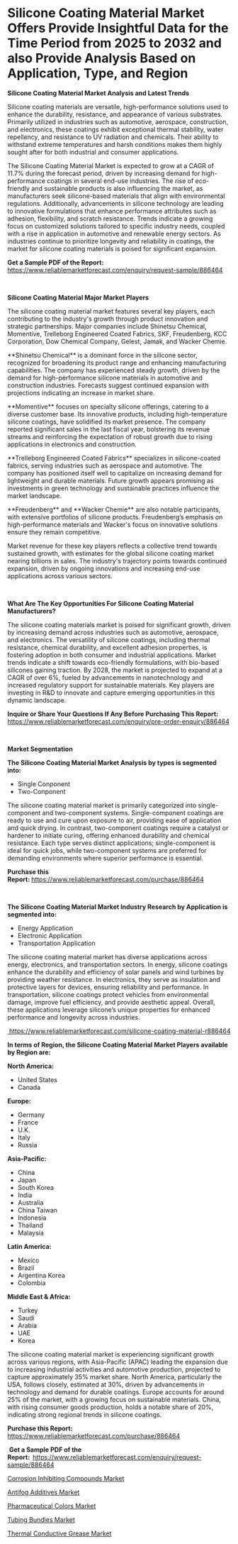 <p><h1>Silicone Coating Material Market Offers Provide Insightful Data for the Time Period from 2025 to 2032 and also Provide Analysis Based on Application, Type, and Region</h1></p><p><strong>Silicone Coating Material Market Analysis and Latest Trends</strong></p>
<p><p>Silicone coating materials are versatile, high-performance solutions used to enhance the durability, resistance, and appearance of various substrates. Primarily utilized in industries such as automotive, aerospace, construction, and electronics, these coatings exhibit exceptional thermal stability, water repellency, and resistance to UV radiation and chemicals. Their ability to withstand extreme temperatures and harsh conditions makes them highly sought after for both industrial and consumer applications.</p><p>The Silicone Coating Material Market is expected to grow at a CAGR of 11.7% during the forecast period, driven by increasing demand for high-performance coatings in several end-use industries. The rise of eco-friendly and sustainable products is also influencing the market, as manufacturers seek silicone-based materials that align with environmental regulations. Additionally, advancements in silicone technology are leading to innovative formulations that enhance performance attributes such as adhesion, flexibility, and scratch resistance. Trends indicate a growing focus on customized solutions tailored to specific industry needs, coupled with a rise in application in automotive and renewable energy sectors. As industries continue to prioritize longevity and reliability in coatings, the market for silicone coating materials is poised for significant expansion.</p></p>
<p><strong>Get a Sample PDF of the Report:&nbsp;</strong> <a href="https://www.reliablemarketforecast.com/enquiry/request-sample/886464?utm_campaign=1170&utm_medium=2&utm_source=Github&utm_content=ia&utm_term=31032025&utm_id=silicone-coating-material">https://www.reliablemarketforecast.com/enquiry/request-sample/886464</a></p>
<p>&nbsp;</p>
<p><strong>Silicone Coating Material Major Market Players</strong></p>
<p><p>The silicone coating material market features several key players, each contributing to the industry's growth through product innovation and strategic partnerships. Major companies include Shinetsu Chemical, Momentive, Trelleborg Engineered Coated Fabrics, SKF, Freudenberg, KCC Corporation, Dow Chemical Company, Gelest, Jamak, and Wacker Chemie.</p><p>**Shinetsu Chemical** is a dominant force in the silicone sector, recognized for broadening its product range and enhancing manufacturing capabilities. The company has experienced steady growth, driven by the demand for high-performance silicone materials in automotive and construction industries. Forecasts suggest continued expansion with projections indicating an increase in market share.</p><p>**Momentive** focuses on specialty silicone offerings, catering to a diverse customer base. Its innovative products, including high-temperature silicone coatings, have solidified its market presence. The company reported significant sales in the last fiscal year, bolstering its revenue streams and reinforcing the expectation of robust growth due to rising applications in electronics and construction.</p><p>**Trelleborg Engineered Coated Fabrics** specializes in silicone-coated fabrics, serving industries such as aerospace and automotive. The company has positioned itself well to capitalize on increasing demand for lightweight and durable materials. Future growth appears promising as investments in green technology and sustainable practices influence the market landscape.</p><p>**Freudenberg** and **Wacker Chemie** are also notable participants, with extensive portfolios of silicone products. Freudenberg’s emphasis on high-performance materials and Wacker's focus on innovative solutions ensure they remain competitive.</p><p>Market revenue for these key players reflects a collective trend towards sustained growth, with estimates for the global silicone coating market nearing billions in sales. The industry's trajectory points towards continued expansion, driven by ongoing innovations and increasing end-use applications across various sectors.</p></p>
<p>&nbsp;</p>
<p><strong>What Are The Key Opportunities For Silicone Coating Material Manufacturers?</strong></p>
<p><p>The silicone coating materials market is poised for significant growth, driven by increasing demand across industries such as automotive, aerospace, and electronics. The versatility of silicone coatings, including thermal resistance, chemical durability, and excellent adhesion properties, is fostering adoption in both consumer and industrial applications. Market trends indicate a shift towards eco-friendly formulations, with bio-based silicones gaining traction. By 2028, the market is projected to expand at a CAGR of over 6%, fueled by advancements in nanotechnology and increased regulatory support for sustainable materials. Key players are investing in R&D to innovate and capture emerging opportunities in this dynamic landscape.</p></p>
<p><strong>Inquire or Share Your Questions If Any Before Purchasing This Report:</strong> <a href="https://www.reliablemarketforecast.com/enquiry/pre-order-enquiry/886464?utm_campaign=1170&utm_medium=2&utm_source=Github&utm_content=ia&utm_term=31032025&utm_id=silicone-coating-material">https://www.reliablemarketforecast.com/enquiry/pre-order-enquiry/886464</a></p>
<p>&nbsp;</p>
<p><strong>Market Segmentation</strong></p>
<p><strong>The Silicone Coating Material Market Analysis by types is segmented into:</strong></p>
<p><ul><li>Single Conponent</li><li>Two-Conponent</li></ul></p>
<p><p>The silicone coating material market is primarily categorized into single-component and two-component systems. Single-component coatings are ready to use and cure upon exposure to air, providing ease of application and quick drying. In contrast, two-component coatings require a catalyst or hardener to initiate curing, offering enhanced durability and chemical resistance. Each type serves distinct applications; single-component is ideal for quick jobs, while two-component systems are preferred for demanding environments where superior performance is essential.</p></p>
<p><strong>Purchase this Report:&nbsp;</strong><a href="https://www.reliablemarketforecast.com/purchase/886464?utm_campaign=1170&utm_medium=2&utm_source=Github&utm_content=ia&utm_term=31032025&utm_id=silicone-coating-material">https://www.reliablemarketforecast.com/purchase/886464</a></p>
<p>&nbsp;</p>
<p><strong>The Silicone Coating Material Market Industry Research by Application is segmented into:</strong></p>
<p><ul><li>Energy Application</li><li>Electronic Application</li><li>Transportation Application</li></ul></p>
<p><p>The silicone coating material market has diverse applications across energy, electronics, and transportation sectors. In energy, silicone coatings enhance the durability and efficiency of solar panels and wind turbines by providing weather resistance. In electronics, they serve as insulation and protective layers for devices, ensuring reliability and performance. In transportation, silicone coatings protect vehicles from environmental damage, improve fuel efficiency, and provide aesthetic appeal. Overall, these applications leverage silicone’s unique properties for enhanced performance and longevity across industries.</p></p>
<p><a href="https://www.reliablemarketforecast.com/silicone-coating-material-r886464?utm_campaign=1170&utm_medium=2&utm_source=Github&utm_content=ia&utm_term=31032025&utm_id=silicone-coating-material">&nbsp;https://www.reliablemarketforecast.com/silicone-coating-material-r886464</a></p>
<p><strong>In terms of Region, the Silicone Coating Material Market Players available by Region are:</strong></p>
<p>
    <p> <strong> North America: </strong>
        <ul>
            <li>United States</li>
            <li>Canada</li>
        </ul>
        </p> 
    <p> <strong> Europe: </strong>
        <ul>
            <li>Germany</li>
            <li>France</li>
            <li>U.K.</li>
            <li>Italy</li>
            <li>Russia</li>
        </ul>
        </p> 
    <p> <strong> Asia-Pacific: </strong>
        <ul>
            <li>China</li>
            <li>Japan</li>
            <li>South Korea</li>
            <li>India</li>
            <li>Australia</li>
            <li>China Taiwan</li>
            <li>Indonesia</li>
            <li>Thailand</li>
            <li>Malaysia</li>
        </ul>
        </p> 
    <p> <strong> Latin America: </strong>
        <ul>
            <li>Mexico</li>
            <li>Brazil</li>
            <li>Argentina Korea</li>
            <li>Colombia</li>
        </ul>
        </p> 
    <p> <strong> Middle East & Africa: </strong>
        <ul>
            <li>Turkey</li>
            <li>Saudi</li>
            <li>Arabia</li>
            <li>UAE</li>
            <li>Korea</li>
        </ul>
    </p>
    </p>
<p><p>The silicone coating material market is experiencing significant growth across various regions, with Asia-Pacific (APAC) leading the expansion due to increasing industrial activities and automotive production, projected to capture approximately 35% market share. North America, particularly the USA, follows closely, estimated at 30%, driven by advancements in technology and demand for durable coatings. Europe accounts for around 25% of the market, with a growing focus on sustainable materials. China, with rising consumer goods production, holds a notable share of 20%, indicating strong regional trends in silicone coatings.</p></p>
<p><strong>Purchase this Report: </strong><a href="https://www.reliablemarketforecast.com/purchase/886464?utm_campaign=1170&utm_medium=2&utm_source=Github&utm_content=ia&utm_term=31032025&utm_id=silicone-coating-material">https://www.reliablemarketforecast.com/purchase/886464</a></p>
<p>&nbsp;<strong>Get a Sample PDF of the Report:&nbsp;&nbsp;</strong><a href="https://www.reliablemarketforecast.com/enquiry/request-sample/886464?utm_campaign=1170&utm_medium=2&utm_source=Github&utm_content=ia&utm_term=31032025&utm_id=silicone-coating-material">https://www.reliablemarketforecast.com/enquiry/request-sample/886464</a></p>
<p><strong></strong></p>
<p><p><a href="https://github.com/milievkulov/Market-Research-Report-List-1/blob/main/corrosion-inhibiting-compounds-market.md?utm_campaign=1170&utm_medium=2&utm_source=Github&utm_content=ia&utm_term=31032025&utm_id=silicone-coating-material">Corrosion Inhibiting Compounds Market</a></p><p><a href="https://github.com/payareganiou/Market-Research-Report-List-1/blob/main/antifog-additives-market.md?utm_campaign=1170&utm_medium=2&utm_source=Github&utm_content=ia&utm_term=31032025&utm_id=silicone-coating-material">Antifog Additives Market</a></p><p><a href="https://github.com/lontohhikma/Market-Research-Report-List-1/blob/main/pharmaceutical-colors-market.md?utm_campaign=1170&utm_medium=2&utm_source=Github&utm_content=ia&utm_term=31032025&utm_id=silicone-coating-material">Pharmaceutical Colors Market</a></p><p><a href="https://github.com/enieyfabius/Market-Research-Report-List-1/blob/main/tubing-bundles-market.md?utm_campaign=1170&utm_medium=2&utm_source=Github&utm_content=ia&utm_term=31032025&utm_id=silicone-coating-material">Tubing Bundles Market</a></p><p><a href="https://github.com/steegeneat/Market-Research-Report-List-1/blob/main/thermal-conductive-grease-market.md?utm_campaign=1170&utm_medium=2&utm_source=Github&utm_content=ia&utm_term=31032025&utm_id=silicone-coating-material">Thermal Conductive Grease Market</a></p></p>
